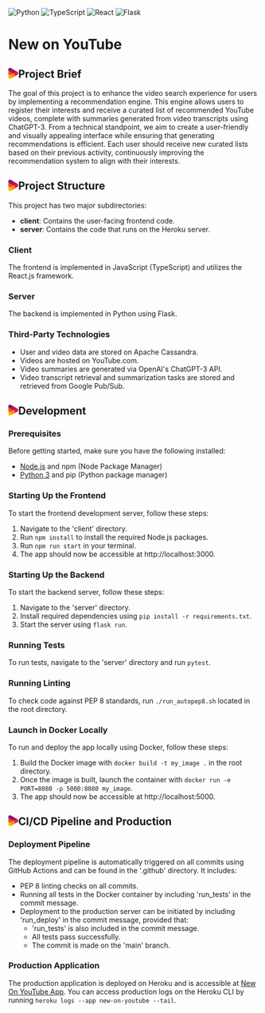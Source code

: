 ![Python](https://img.shields.io/badge/Python-3.8-blue?style=for-the-badge&logo=python)
![TypeScript](https://img.shields.io/badge/TypeScript-4.5.4-blue?style=for-the-badge&logo=typescript)
![React](https://img.shields.io/badge/React-17.0.2-blue?style=for-the-badge&logo=react)
![Flask](https://img.shields.io/badge/Flask-2.1.0-green?style=for-the-badge&logo=flask)



# New on YouTube

## Project Brief <img src="img/logoColour.png" alt="Project Logo" width="20" align="left" hspace="0">
The goal of this project is to enhance the video search experience for users by implementing a recommendation engine. This engine allows users to register their interests and receive a curated list of recommended YouTube videos, complete with summaries generated from video transcripts using ChatGPT-3. From a technical standpoint, we aim to create a user-friendly and visually appealing interface while ensuring that generating recommendations is efficient. Each user should receive new curated lists based on their previous activity, continuously improving the recommendation system to align with their interests.

## Project Structure <img src="img/logoColour.png" alt="Project Logo" width="20" align="left" hspace="0">
This project has two major subdirectories:
- **client**: Contains the user-facing frontend code.
- **server**: Contains the code that runs on the Heroku server.

### Client 
The frontend is implemented in JavaScript (TypeScript) and utilizes the React.js framework.

### Server
The backend is implemented in Python using Flask.

### Third-Party Technologies
- User and video data are stored on Apache Cassandra.
- Videos are hosted on YouTube.com.
- Video summaries are generated via OpenAI's ChatGPT-3 API.
- Video transcript retrieval and summarization tasks are stored and retrieved from Google Pub/Sub.

## Development <img src="img/logoColour.png" alt="Project Logo" width="20" align="left" hspace="0">

### Prerequisites
Before getting started, make sure you have the following installed:
- [Node.js](https://docs.npmjs.com/downloading-and-installing-node-js-and-npm) and npm (Node Package Manager)
- [Python 3](https://www.python.org/downloads/) and pip (Python package manager)

### Starting Up the Frontend
To start the frontend development server, follow these steps:
1. Navigate to the 'client' directory.
2. Run `npm install` to install the required Node.js packages.
3. Run `npm run start` in your terminal.
4. The app should now be accessible at http://localhost:3000.

### Starting Up the Backend
To start the backend server, follow these steps:
1. Navigate to the 'server' directory.
2. Install required dependencies using `pip install -r requirements.txt`.
3. Start the server using `flask run`.

### Running Tests
To run tests, navigate to the 'server' directory and run `pytest`.

### Running Linting
To check code against PEP 8 standards, run `./run_autopep8.sh` located in the root directory.

### Launch in Docker Locally
To run and deploy the app locally using Docker, follow these steps:
1. Build the Docker image with `docker build -t my_image .` in the root directory.
2. Once the image is built, launch the container with `docker run -e PORT=8080 -p 5000:8080 my_image`.
3. The app should now be accessible at http://localhost:5000.

## CI/CD Pipeline and Production <img src="img/logoColour.png" alt="Project Logo" width="20" align="left" hspace="0">

### Deployment Pipeline
The deployment pipeline is automatically triggered on all commits using GitHub Actions and can be found in the '.github' directory. It includes:
- PEP 8 linting checks on all commits.
- Running all tests in the Docker container by including 'run_tests' in the commit message.
- Deployment to the production server can be initiated by including 'run_deploy' in the commit message, provided that:
  - 'run_tests' is also included in the commit message.
  - All tests pass successfully.
  - The commit is made on the 'main' branch.

### Production Application
The production application is deployed on Heroku and is accessible at [New On YouTube App](https://new-on-youtube.herokuapp.com/). You can access production logs on the Heroku CLI by running `heroku logs --app new-on-youtube --tail`.

